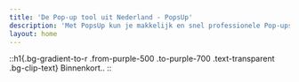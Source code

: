 ```yaml
---
title: 'De Pop-up tool uit Nederland - PopsUp'
description: 'Met PopsUp kun je makkelijk en snel professionele Pop-ups bouwen en integreren in je website, webshop of webapplicatie.'
layout: home
---
```


::h1{.bg-gradient-to-r .from-purple-500 .to-purple-700 .text-transparent .bg-clip-text}
Binnenkort..
::
